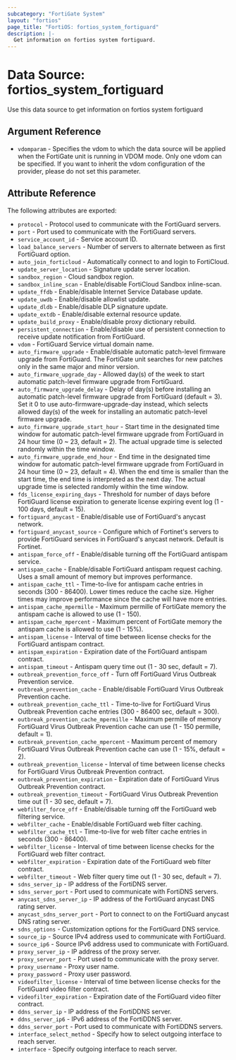 ```yaml
---
subcategory: "FortiGate System"
layout: "fortios"
page_title: "FortiOS: fortios_system_fortiguard"
description: |-
  Get information on fortios system fortiguard.
---
```


# Data Source: fortios_system_fortiguard
Use this data source to get information on fortios system fortiguard

## Argument Reference


* `vdomparam` - Specifies the vdom to which the data source will be applied when the FortiGate unit is running in VDOM mode. Only one vdom can be specified. If you want to inherit the vdom configuration of the provider, please do not set this parameter.


## Attribute Reference

The following attributes are exported:

* `protocol` - Protocol used to communicate with the FortiGuard servers.
* `port` - Port used to communicate with the FortiGuard servers.
* `service_account_id` - Service account ID.
* `load_balance_servers` - Number of servers to alternate between as first FortiGuard option.
* `auto_join_forticloud` - Automatically connect to and login to FortiCloud.
* `update_server_location` - Signature update server location.
* `sandbox_region` - Cloud sandbox region.
* `sandbox_inline_scan` - Enable/disable FortiCloud Sandbox inline-scan.
* `update_ffdb` - Enable/disable Internet Service Database update.
* `update_uwdb` - Enable/disable allowlist update.
* `update_dldb` - Enable/disable DLP signature update.
* `update_extdb` - Enable/disable external resource update.
* `update_build_proxy` - Enable/disable proxy dictionary rebuild.
* `persistent_connection` - Enable/disable use of persistent connection to receive update notification from FortiGuard.
* `vdom` - FortiGuard Service virtual domain name.
* `auto_firmware_upgrade` - Enable/disable automatic patch-level firmware upgrade from FortiGuard. The FortiGate unit searches for new patches only in the same major and minor version.
* `auto_firmware_upgrade_day` - Allowed day(s) of the week to start automatic patch-level firmware upgrade from FortiGuard.
* `auto_firmware_upgrade_delay` - Delay of day(s) before installing an automatic patch-level firmware upgrade from FortiGuard (default = 3). Set it 0 to use auto-firmware-upgrade-day instead, which selects allowed day(s) of the week for installing an automatic patch-level firmware upgrade.
* `auto_firmware_upgrade_start_hour` - Start time in the designated time window for automatic patch-level firmware upgrade from FortiGuard in 24 hour time (0 ~ 23, default = 2). The actual upgrade time is selected randomly within the time window.
* `auto_firmware_upgrade_end_hour` - End time in the designated time window for automatic patch-level firmware upgrade from FortiGuard in 24 hour time (0 ~ 23, default = 4). When the end time is smaller than the start time, the end time is interpreted as the next day. The actual upgrade time is selected randomly within the time window.
* `fds_license_expiring_days` - Threshold for number of days before FortiGuard license expiration to generate license expiring event log (1 - 100 days, default = 15).
* `fortiguard_anycast` - Enable/disable use of FortiGuard's anycast network.
* `fortiguard_anycast_source` - Configure which of Fortinet's servers to provide FortiGuard services in FortiGuard's anycast network. Default is Fortinet.
* `antispam_force_off` - Enable/disable turning off the FortiGuard antispam service.
* `antispam_cache` - Enable/disable FortiGuard antispam request caching. Uses a small amount of memory but improves performance.
* `antispam_cache_ttl` - Time-to-live for antispam cache entries in seconds (300 - 86400). Lower times reduce the cache size. Higher times may improve performance since the cache will have more entries.
* `antispam_cache_mpermille` - Maximum permille of FortiGate memory the antispam cache is allowed to use (1 - 150).
* `antispam_cache_mpercent` - Maximum percent of FortiGate memory the antispam cache is allowed to use (1 - 15%).
* `antispam_license` - Interval of time between license checks for the FortiGuard antispam contract.
* `antispam_expiration` - Expiration date of the FortiGuard antispam contract.
* `antispam_timeout` - Antispam query time out (1 - 30 sec, default = 7).
* `outbreak_prevention_force_off` - Turn off FortiGuard Virus Outbreak Prevention service.
* `outbreak_prevention_cache` - Enable/disable FortiGuard Virus Outbreak Prevention cache.
* `outbreak_prevention_cache_ttl` - Time-to-live for FortiGuard Virus Outbreak Prevention cache entries (300 - 86400 sec, default = 300).
* `outbreak_prevention_cache_mpermille` - Maximum permille of memory FortiGuard Virus Outbreak Prevention cache can use (1 - 150 permille, default = 1).
* `outbreak_prevention_cache_mpercent` - Maximum percent of memory FortiGuard Virus Outbreak Prevention cache can use (1 - 15%, default = 2).
* `outbreak_prevention_license` - Interval of time between license checks for FortiGuard Virus Outbreak Prevention contract.
* `outbreak_prevention_expiration` - Expiration date of FortiGuard Virus Outbreak Prevention contract.
* `outbreak_prevention_timeout` - FortiGuard Virus Outbreak Prevention time out (1 - 30 sec, default = 7).
* `webfilter_force_off` - Enable/disable turning off the FortiGuard web filtering service.
* `webfilter_cache` - Enable/disable FortiGuard web filter caching.
* `webfilter_cache_ttl` - Time-to-live for web filter cache entries in seconds (300 - 86400).
* `webfilter_license` - Interval of time between license checks for the FortiGuard web filter contract.
* `webfilter_expiration` - Expiration date of the FortiGuard web filter contract.
* `webfilter_timeout` - Web filter query time out (1 - 30 sec, default = 7).
* `sdns_server_ip` - IP address of the FortiDNS server.
* `sdns_server_port` - Port used to communicate with FortiDNS servers.
* `anycast_sdns_server_ip` - IP address of the FortiGuard anycast DNS rating server.
* `anycast_sdns_server_port` - Port to connect to on the FortiGuard anycast DNS rating server.
* `sdns_options` - Customization options for the FortiGuard DNS service.
* `source_ip` - Source IPv4 address used to communicate with FortiGuard.
* `source_ip6` - Source IPv6 address used to communicate with FortiGuard.
* `proxy_server_ip` - IP address of the proxy server.
* `proxy_server_port` - Port used to communicate with the proxy server.
* `proxy_username` - Proxy user name.
* `proxy_password` - Proxy user password.
* `videofilter_license` - Interval of time between license checks for the FortiGuard video filter contract.
* `videofilter_expiration` - Expiration date of the FortiGuard video filter contract.
* `ddns_server_ip` - IP address of the FortiDDNS server.
* `ddns_server_ip6` - IPv6 address of the FortiDDNS server.
* `ddns_server_port` - Port used to communicate with FortiDDNS servers.
* `interface_select_method` - Specify how to select outgoing interface to reach server.
* `interface` - Specify outgoing interface to reach server.

